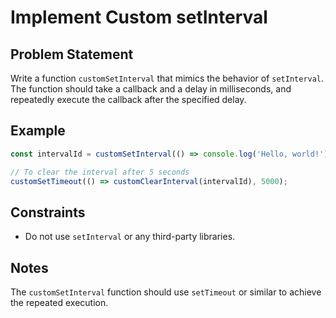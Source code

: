 # Implement Custom setInterval

## Problem Statement
Write a function `customSetInterval` that mimics the behavior of `setInterval`. The function should take a callback and a delay in milliseconds, and repeatedly execute the callback after the specified delay.

## Example
```javascript
const intervalId = customSetInterval(() => console.log('Hello, world!'), 1000);

// To clear the interval after 5 seconds
customSetTimeout(() => customClearInterval(intervalId), 5000);
```

## Constraints
  - Do not use `setInterval` or any third-party libraries.

## Notes
The `customSetInterval` function should use `setTimeout` or similar to achieve the repeated execution.